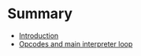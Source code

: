 # Summary

* [Introduction](README.md)
* [Opcodes and main interpreter loop](opcodes-and-main-interpreter-loop.md)

